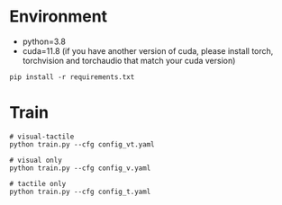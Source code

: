 # Environment
- python=3.8
- cuda=11.8 (if you have another version of cuda, please install torch, torchvision and torchaudio that match your cuda version)
```
pip install -r requirements.txt
```
# Train
```
# visual-tactile 
python train.py --cfg config_vt.yaml

# visual only
python train.py --cfg config_v.yaml

# tactile only
python train.py --cfg config_t.yaml

```
